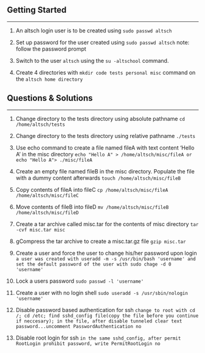 ## Getting Started 
---

1. An altsch login user is to be created using `sudo passwd altsch`
   
1. Set up password for the user created using `sudo passwd altsch` note: follow the password prompt

1. Switch to the user `altsch` using the `su -altschool` command.

1. Create 4 directories with `mkdir code tests personal misc` command on the `altsch home directory`

## Questions & Solutions
____
1. Change directory to the tests directory using absolute pathname `cd /home/altsch/tests`

1. Change directory to the tests directory using relative pathname `./tests`

1. Use echo command to create a file named fileA with text content ‘Hello A’ in the misc directory `echo "Hello A" > /home/altsch/misc/fileA or echo "Hello A"> ./misc/fileA`

1. Create an empty file named fileB in the misc directory. Populate the file with a dummy content afterwards `touch /home/altsch/misc/fileB`
   
1. Copy contents of fileA into fileC `cp /home/altsch/misc/fileA /home/altsch/misc/fileC`

1. Move contents of fileB into fileD `mv /home/altsch/misc/fileB /home/altsch/misc/fileD`

1. Create a tar archive called misc.tar for the contents of misc directory `tar -cvf misc.tar misc`

1. gCompress the tar archive to create a misc.tar.gz file `gzip misc.tar`

1. Create a user and force the user to change his/her password upon login `a user was created with useradd -m -s /usr/bin/bash 'username' and set the default password of the user with sudo chage -d 0 'username'`

1. Lock a users password `sudo passwd -l 'username'`

1. Create a user with no login shell `sudo useradd -s /usr/sbin/nologin 'username'`

1. Disable password based authentication for ssh `change to root with cd /; cd /etc; find sshd_config file(copy the file before you continue if neccesary); in the file, after disable tunneled clear text password...uncomment PasswordAuthentication no`

1. Disable root login for ssh `in the same sshd_config, after permit RootLogin prohibit password, write PermitRootLogin no`